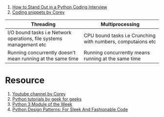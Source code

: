 1. [How to Stand Out in a Python Coding Interview](https://realpython.com/python-coding-interview-tips/)
2. [Coding snippets by Corey](https://github.com/CoreyMSchafer/code_snippets)

|Threading|Multiprocessing|
|-|-|
|I/O bound tasks i.e Network operations, file systems management etc| CPU bound tasks i.e Crunching with numbers, computaions etc|
|Running concurrently doesn't mean running at the same time| Running concurrently means running at the same time| 

# Resource
1. [Youtube channel by Corey](https://www.youtube.com/channel/UCCezIgC97PvUuR4_gbFUs5g)
2. [Python tutorials by geek for geeks](https://www.geeksforgeeks.org/python-programming-language/)
3. [Python 3 Module of the Week](https://pymotw.com/3/)
4. [Python Design Patterns: For Sleek And Fashionable Code](https://www.toptal.com/python/python-design-patterns)
